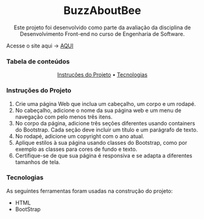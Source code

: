 <h1 align="center">BuzzAboutBee</h1>
<p align="center">Este projeto foi desenvolvido como parte da avaliação da disciplina de Desenvolvimento Front-end no curso de Engenharia de Software.</p>

 Acesse o site aqui -> [AQUI](https://buzz-about-bee.vercel.app)

### Tabela de conteúdos

<p align="center">
 <a href="#instrucoes">Instruções do Projeto</a> •
 <a href="#tecnologias">Tecnologias</a> 
</p>

### Instruções do Projeto

1. Crie uma página Web que inclua um cabeçalho, um corpo e um rodapé.
2. No cabeçalho, adicione o nome da sua página web e um menu de navegação com pelo menos três itens.
3. No corpo da página, adicione três seções diferentes usando containers do Bootstrap. Cada seção deve incluir um título e um parágrafo de texto.
4. No rodapé, adicione um copyright com o ano atual.
5. Aplique estilos à sua página usando classes do Bootstrap, como por exemplo as classes para cores de fundo e texto.
6. Certifique-se de que sua página é responsiva e se adapta a diferentes tamanhos de tela.

###  Tecnologias

As seguintes ferramentas foram usadas na construção do projeto:
- HTML
- BootStrap
